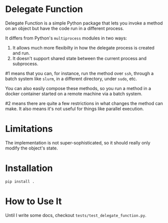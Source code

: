 # Delegate Function

Delegate Function is a simple Python package that lets you invoke a
method on an object but have the code run in a different process.

It differs from Python's `multiprocess`  modules in two ways:

1. It allows much more flexibilty in how the delegate process is created and run.
2. It doesn't support shared state between the current process and subprocess.

#1 means that you can, for instance, run the method over `ssh`,
through a batch system like `slurm`, in a different directory, under
`sudo`, etc.

You can also easily compose these methods, so you run a method in a
docker container started on a remote machine via a batch system.

#2 means there are quite a few restrictions in what changes the method
can make.  It also means it's not useful for things like parallel
execution.

# Limitations

The implementation is not super-sophisticated, so it
should really only modify the object's state.

# Installation

```
pip install .
```

# How to Use It

Until I write some docs, checkout `tests/test_delegate_function.py`.
